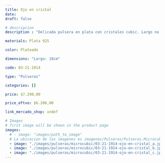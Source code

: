```yaml
---
title: Ojo en cristal
date: 
draft: false

# descripcion
description : "Delicada pulsera en plata con cristales cubic. Largo no regulable"

materials: Plata 925

color: Plateado

dimensions: "Largo: 18cm"

code: 03-21-1914

type: "Pulseras"

categories: []

price: $7.290,00

price_eftvo: $6.200,00

link_mercado_shop: undef

# Images
# first image will be shown in the product page
images:
  # - image: "images/path_to_image"
  # La ubicacion de las imagenes es imagenes/Pulseras/Pulseras.Microcubic/03-21-1914-ojo-en-cristal
  - image: "./images/pulseras/microcubic/03-21-1914-ojo-en-cristal_a.jpg"
  - image: "./images/pulseras/microcubic/03-21-1914-ojo-en-cristal_b.jpg"
  - image: "./images/pulseras/microcubic/03-21-1914-ojo-en-cristal_c.jpg"
---
```

